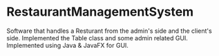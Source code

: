# RestaurantManagementSystem
Software that handles a Resturant from the admin's side and the client's side.
Implemented the Table class and some admin related GUI.
Implemented using Java & JavaFX for GUI.
